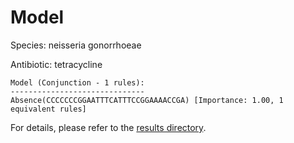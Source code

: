 
# Model

Species: neisseria gonorrhoeae

Antibiotic: tetracycline

```
Model (Conjunction - 1 rules):
------------------------------
Absence(CCCCCCCGGAATTTCATTTCCGGAAAACCGA) [Importance: 1.00, 1 equivalent rules]

```

For details, please refer to the [results directory](../../../../../results/scm_b/neisseria+gonorrhoeae/tetracycline/repeat_2/).


